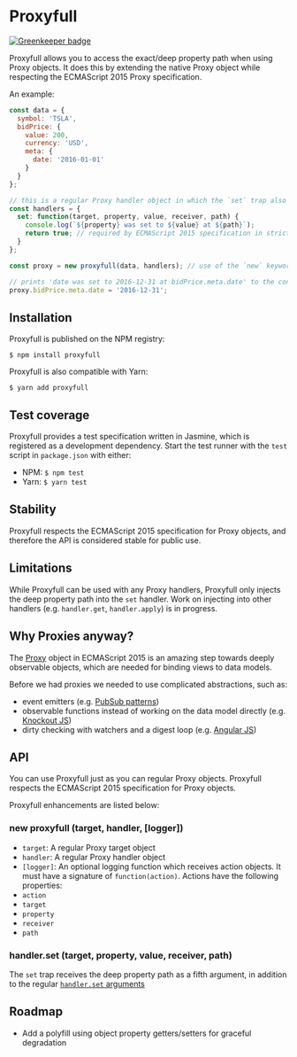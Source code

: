 # Proxyfull

[![Greenkeeper badge](https://badges.greenkeeper.io/HiFaraz/proxyfull.svg)](https://greenkeeper.io/)

Proxyfull allows you to access the exact/deep property path when using Proxy objects. It does this by extending the native Proxy object while respecting the ECMAScript 2015 Proxy specification.

An example:

```javascript
const data = {
  symbol: 'TSLA',
  bidPrice: {
    value: 200,
    currency: 'USD',
    meta: {
      date: '2016-01-01'
    }
  }
};

// this is a regular Proxy handler object in which the `set` trap also receives the deep property path as the fifth argument
const handlers = {
  set: function(target, property, value, receiver, path) {
    console.log(`${property} was set to ${value} at ${path}`);
    return true; // required by ECMAScript 2015 specification in strict mode
  }
};

const proxy = new proxyfull(data, handlers); // use of the `new` keyword is required by the ECMAScript 2015 specification for Proxy objects

// prints 'date was set to 2016-12-31 at bidPrice.meta.date' to the console
proxy.bidPrice.meta.date = '2016-12-31';
```

## Installation

Proxyfull is published on the NPM registry:

`$ npm install proxyfull`

Proxyfull is also compatible with Yarn:

`$ yarn add proxyfull`

## Test coverage

Proxyfull provides a test specification written in Jasmine, which is registered as a development dependency. Start the test runner with the `test` script in `package.json` with either:

- NPM: `$ npm test`
- Yarn: `$ yarn test`

## Stability

Proxyfull respects the ECMAScript 2015 specification for Proxy objects, and therefore the API is considered stable for public use.

## Limitations

While Proxyfull can be used with any Proxy handlers, Proxyfull only injects the deep property path into the `set` handler. Work on injecting into other handlers (e.g. `handler.get`, `handler.apply`) is in progress.

## Why Proxies anyway?
The [Proxy](https://developer.mozilla.org/en/docs/Web/JavaScript/Reference/Global_Objects/Proxy) object in ECMAScript 2015 is an amazing step towards deeply observable objects, which are needed for binding views to data models.

Before we had proxies we needed to use complicated abstractions, such as:

- event emitters (e.g. [PubSub patterns](http://www.lucaongaro.eu/blog/2012/12/02/easy-two-way-data-binding-in-javascript/))
- observable functions instead of working on the data model directly (e.g. [Knockout JS](http://knockoutjs.com/documentation/observables.html))
- dirty checking with watchers and a digest loop (e.g. [Angular JS](https://www.ng-book.com/p/The-Digest-Loop-and-apply/))

## API

You can use Proxyfull just as you can regular Proxy objects. Proxyfull respects the ECMAScript 2015 specification for Proxy objects.

Proxyfull enhancements are listed below:

### new proxyfull (target, handler, [logger])

- `target`: A regular Proxy target object
- `handler`: A regular Proxy handler object
- `[logger]`: An optional logging function which receives action objects. It must have a signature of `function(action)`. Actions have the following properties:
 - `action`
 - `target`
 - `property`
 - `receiver`
 - `path`

### handler.set (target, property, value, receiver, path)

The `set` trap receives the deep property path as a fifth argument, in addition to the regular [`handler.set` arguments](https://developer.mozilla.org/en-US/docs/Web/JavaScript/Reference/Global_Objects/Proxy/handler/set)


## Roadmap
- Add a polyfill using object property getters/setters for graceful degradation
